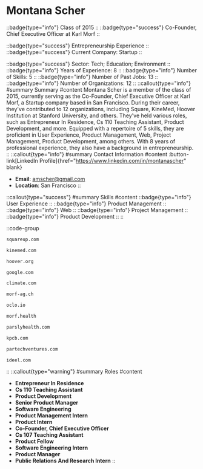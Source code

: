 # Montana Scher
::badge{type="info"}
Class of 2015
::
::badge{type="success"}
Co-Founder, Chief Executive Officer at Karl Morf
::

::badge{type="success"}
Entrepreneurship Experience
::
::badge{type="success"}
Current Company: Startup
::

::badge{type="success"}
Sector: Tech; Education; Environment
::
::badge{type="info"}
Years of Experience: 8
::
::badge{type="info"}
Number of Skills: 5
::
::badge{type="info"}
Number of Past Jobs: 13
::
::badge{type="info"}
Number of Organizations: 12
::
::callout{type="info"}
#summary
Summary
#content
Montana Scher is a member of the class of 2015, currently serving as the Co-Founder, Chief Executive Officer at Karl Morf, a Startup company based in San Francisco. During their career, they've contributed to 12 organizations, including Square, KineMed, Hoover Institution at Stanford University, and others. They've held various roles, such as Entrepreneur In Residence, Cs 110 Teaching Assistant, Product Development, and more. Equipped with a repertoire of 5 skills, they are proficient in User Experience, Product Management, Web, Project Management, Product Development, among others.  With 8 years of professional experience, they also have a background in entrepreneurship.
::
::callout{type="info"}
#summary
Contact Information
#content
:button-link[LinkedIn Profile]{href="https://www.linkedin.com/in/montanascher" blank}
- **Email**: amscher@gmail.com
- **Location**: San Francisco
::

::callout{type="success"}
#summary
Skills
#content
::badge{type="info"}
User Experience
::
::badge{type="info"}
Product Management
::
::badge{type="info"}
Web
::
::badge{type="info"}
Project Management
::
::badge{type="info"}
Product Development
::
::

::code-group
```bash [Square]
squareup.com
```
```bash [KineMed]
kinemed.com
```
```bash [Hoover Institution at Stanford University]
hoover.org
```
```bash [Google]
google.com
```
```bash [SupraSensor]
climate.com
```
```bash [Karl Morf]
morf-ag.ch
```
```bash [oclo]
oclo.io
```
```bash [Morf]
morf.health
```
```bash [Parsley Health]
parslyhealth.com
```
```bash [Kleiner Perkins Caufield & Byers]
kpcb.com
```
```bash [Partech Ventures]
partechventures.com
```
```bash [Ideel Inc]
ideel.com
```
::
::callout{type="warning"}
#summary
Roles
#content
- **Entrepreneur In Residence**
- **Cs 110 Teaching Assistant**
- **Product Development**
- **Senior Product Manager**
- **Software Engineering**
- **Product Management Intern**
- **Product Intern**
- **Co-Founder, Chief Executive Officer**
- **Cs 107 Teaching Assistant**
- **Product Fellow**
- **Software Engineering Intern**
- **Product Manager**
- **Public Relations And Research Intern**
::

